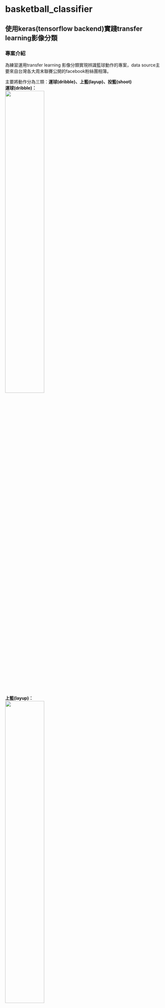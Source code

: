 # basketball_classifier
## 使用keras(tensorflow backend)實踐transfer learning影像分類
### 專案介紹

為練習運用transfer learning 影像分類實現辨識籃球動作的專案，data source主要來自台灣各大周末聯賽公開的facebook粉絲團相簿。  

主要將動作分為三類：**運球(dribble)、上籃(layup)、投籃(shoot)**  
**運球(dribble)：**  
<img src="tools/d175.jpeg" width="50%" height="50%">  
**上籃(layup)：**  
<img src="tools/l771.jpeg" width="50%" height="50%">    
**投籃(shoot)：**  
<img src="tools/s717.jpeg" width="50%" height="50%">  
training data dribble：967、layup：869、shoot：945  
testing datas dribble：100、layup：100、shoot：100  
下為專案架構：
```
├── checkpoints/
├── coreml_models/
├── dataset/
│   ├── test/
|   |   ├─ dribble/
|   |   ├─ layup/
|   |   └─ shoot/
│   └── train/
|       ├─ dribble/
|       ├─ layup/
|       └─ shoot/
├── models/
├── scripts/
│   ├── covert_model_to_coreml.ipynb
|   ├── data_collect.ipynb
│   └── model_training.ipynb
├── requirements.txt
└── README.md
```
- **checkpoints**：存放訓練時loss較前幾次小的model的資料夾。  
- **models**：存放從**checkpoints**資料夾中測試完準確率較高的模型。  
- **coreml_models**：存放從**models**資料夾中的*.h5 model所轉成的*.mlmodel檔案，拿來丟進xcode建立ios行動裝置app等。  
- **dataset**：存放taining data及testing data，以資料夾名稱作為分類label。  
- **scripts**：存放專案相關的code，**data_collect.ipynb**主要利用FB的Graph API及爬蟲抓取公開粉絲團的籃球比賽照片至local，**model_training.ipynb**作主要訓練與測試到儲存模型的工作，**covert_model_to_coreml.ipynb**利用coremltools.converters.keras.convert將keras的h5模型檔轉成apple的coreml_model格式。  
- **requirements.txt**：敘述本專案的環境與安裝之module版本

### 結果Result
本專案最終採用 **inceptionV3**模型並全部layers都設定更新訓練參數，從learning curve中可以看出來因為training data才2700多張所以超級 ***over fitting!!!*** ，未來會慢慢再增加data讓整個模型更加完善。  
<img src="tools/learning_curve.JPG">  
performance in testing data:  
<img src="tools/cm.JPG">  
plot error-predicted images:  
<img src="tools/error1.JPG"> 
<img src="tools/error2.JPG">  
<img src="tools/error3.JPG"> 
<img src="tools/error4.JPG">  
<img src="tools/error5.JPG"> 
可以看出模型在判斷投籃(shoot)與上籃(layup)間錯誤較多，事實上這兩個動作之間本身就存在一些模糊的空間，可能在一開始資料分類時就必須更清楚的定義何謂投籃(shoot)？何謂上籃(layup)？  
最後附上模型轉成coreml格式並build成IOS app的成果。
[basketball_move_classifier](https://www.youtube.com/watch?v=6otRvjD8epQ&index=4&t=0s&list=PL20F19SmKzYRvpP-BuQfOHKf7bP__Y2AS )